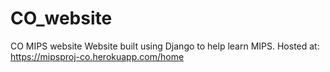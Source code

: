 # CO_website
CO MIPS website
Website built using Django to help learn MIPS.
Hosted at: https://mipsproj-co.herokuapp.com/home
